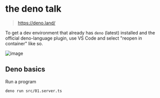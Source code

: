 # the deno talk

> https://deno.land/

To get a dev environment that already has `deno` (latest) installed and the official deno-language plugin, use VS Code and select "reopen in container" like so.

![image](https://user-images.githubusercontent.com/658586/111420864-44d2c680-86ec-11eb-9ecc-2859a30dd948.png)

## Deno basics

Run a program

```sh
deno run src/01.server.ts

```
